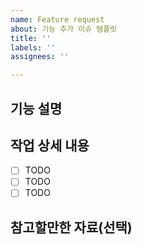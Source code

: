 ```yaml
---
name: Feature request
about: 기능 추가 이슈 템플릿
title: ''
labels: ''
assignees: ''

---
```


## 기능 설명

## 작업 상세 내용

- [ ] TODO
- [ ] TODO
- [ ] TODO

## 참고할만한 자료(선택)

